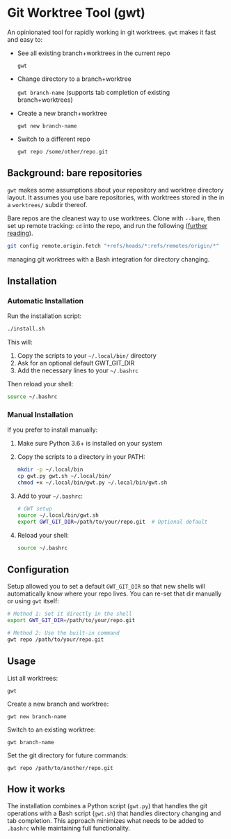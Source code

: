 # Git Worktree Tool (gwt)

An opinionated tool for rapidly working in git worktrees.  `gwt` makes
it fast and easy to:

- See all existing branch+worktrees in the current repo

  `gwt`

- Change directory to a branch+worktree

  `gwt branch-name` (supports tab completion of existing branch+worktrees)

- Create a new branch+worktree

  `gwt new branch-name`

- Switch to a different repo

  `gwt repo /some/other/repo.git`


## Background: bare repositories

`gwt` makes some assumptions about your repository and worktree directory
layout.   It assumes you use bare repositories, with worktrees stored in the
in a `worktrees/` subdir thereof.

Bare repos are the cleanest way to use worktrees.  Clone with `--bare`, then 
set up remote tracking: `cd` into the repo, and run the following
([further reading](https://morgan.cugerone.com/blog/workarounds-to-git-worktree-using-bare-repository-and-cannot-fetch-remote-branches/)).

```bash
git config remote.origin.fetch "+refs/heads/*:refs/remotes/origin/*"
```

managing git worktrees with a Bash integration for directory changing.

## Installation

### Automatic Installation

Run the installation script:

```bash
./install.sh
```

This will:
1. Copy the scripts to your `~/.local/bin/` directory
2. Ask for an optional default GWT_GIT_DIR
3. Add the necessary lines to your `~/.bashrc`

Then reload your shell:
```bash
source ~/.bashrc
```

### Manual Installation

If you prefer to install manually:

1. Make sure Python 3.6+ is installed on your system

2. Copy the scripts to a directory in your PATH:
   ```bash
   mkdir -p ~/.local/bin
   cp gwt.py gwt.sh ~/.local/bin/
   chmod +x ~/.local/bin/gwt.py ~/.local/bin/gwt.sh
   ```

3. Add to your `~/.bashrc`:
   ```bash
   # GWT setup
   source ~/.local/bin/gwt.sh
   export GWT_GIT_DIR=/path/to/your/repo.git  # Optional default
   ```

4. Reload your shell:
   ```bash
   source ~/.bashrc
   ```

## Configuration

Setup allowed you to set a default `GWT_GIT_DIR` so that new
shells will automatically know where your repo lives.  You
can re-set that dir manually or using `gwt` itself:

```bash
# Method 1: Set it directly in the shell
export GWT_GIT_DIR=/path/to/your/repo.git

# Method 2: Use the built-in command
gwt repo /path/to/your/repo.git
```


## Usage

List all worktrees:
```
gwt
```

Create a new branch and worktree:
```
gwt new branch-name
```

Switch to an existing worktree:
```
gwt branch-name
```

Set the git directory for future commands:
```
gwt repo /path/to/another/repo.git
```

## How it works

The installation combines a Python script (`gwt.py`) that handles the git operations with a Bash script (`gwt.sh`) that handles directory changing and tab completion. This approach minimizes what needs to be added to `.bashrc` while maintaining full functionality.